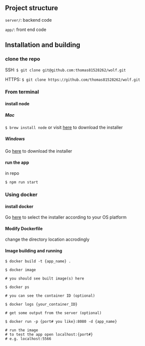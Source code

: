 ## Project structure

`server/`: backend code

`app/`: front end code

## Installation and building

### clone the repo

SSH: `$ git clone git@github.com:thomas81528262/wolf.git`

HTTPS: `$ git clone https://github.com/thomas81528262/wolf.git`

### From terminal

#### install node

##### Mac
`$ brew install node` or visit [here](https://nodejs.org/en/download/) to download the installer

##### Windows

Go [here](https://nodejs.org/en/download/) to download the installer

#### run the app

in repo

`$ npm run start`

### Using docker

#### install docker

Go [here](https://docs.docker.com/engine/install/) to select the installer according to your OS platform

#### Modify Dockerfile

change the directory location accrodingly

#### Image building and running

```
$ docker build -t {app_name} .

$ docker image

# you should see built image(s) here

$ docker ps

# you can see the container ID (optional)

$ docker logs {your_container_ID}

# get some output from the server (optional)

$ docker run -p {port# you like}:8080 -d {app_name}

# run the image
# to test the app open localhost:{port#}
# e.g. localhost:5566

```